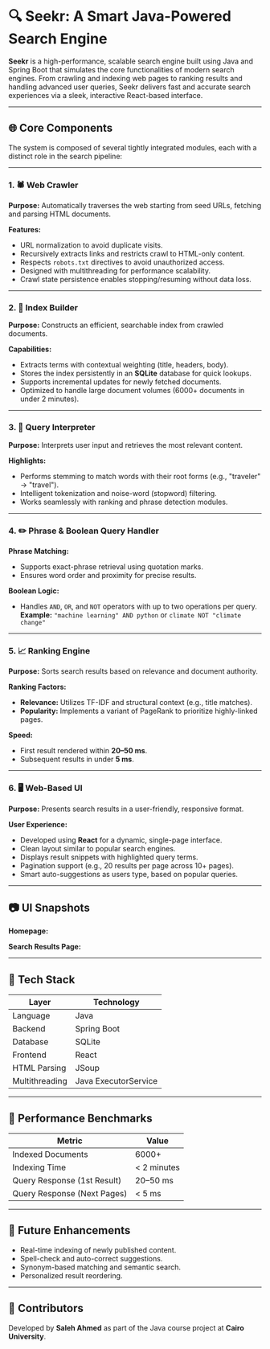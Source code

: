 # 🔍 Seekr: A Smart Java-Powered Search Engine  
**Seekr** is a high-performance, scalable search engine built using Java and Spring Boot that simulates the core functionalities of modern search engines. From crawling and indexing web pages to ranking results and handling advanced user queries, Seekr delivers fast and accurate search experiences via a sleek, interactive React-based interface.

---

## 🌐 Core Components  
The system is composed of several tightly integrated modules, each with a distinct role in the search pipeline:

---

### 1. 🕷️ Web Crawler  
**Purpose:** Automatically traverses the web starting from seed URLs, fetching and parsing HTML documents.

**Features:**
- URL normalization to avoid duplicate visits.
- Recursively extracts links and restricts crawl to HTML-only content.
- Respects `robots.txt` directives to avoid unauthorized access.
- Designed with multithreading for performance scalability.
- Crawl state persistence enables stopping/resuming without data loss.

---

### 2. 📖 Index Builder  
**Purpose:** Constructs an efficient, searchable index from crawled documents.

**Capabilities:**
- Extracts terms with contextual weighting (title, headers, body).
- Stores the index persistently in an **SQLite** database for quick lookups.
- Supports incremental updates for newly fetched documents.
- Optimized to handle large document volumes (6000+ documents in under 2 minutes).

---

### 3. 🧠 Query Interpreter  
**Purpose:** Interprets user input and retrieves the most relevant content.

**Highlights:**
- Performs stemming to match words with their root forms (e.g., "traveler" → "travel").
- Intelligent tokenization and noise-word (stopword) filtering.
- Works seamlessly with ranking and phrase detection modules.

---

### 4. ✏️ Phrase & Boolean Query Handler  
**Phrase Matching:**
- Supports exact-phrase retrieval using quotation marks.
- Ensures word order and proximity for precise results.

**Boolean Logic:**
- Handles `AND`, `OR`, and `NOT` operators with up to two operations per query.  
  **Example:** `"machine learning" AND python` or `climate NOT "climate change"`

---

### 5. 📈 Ranking Engine  
**Purpose:** Sorts search results based on relevance and document authority.

**Ranking Factors:**
- **Relevance:** Utilizes TF-IDF and structural context (e.g., title matches).
- **Popularity:** Implements a variant of PageRank to prioritize highly-linked pages.

**Speed:**
- First result rendered within **20–50 ms**.
- Subsequent results in under **5 ms**.

---

### 6. 🖥️ Web-Based UI  
**Purpose:** Presents search results in a user-friendly, responsive format.

**User Experience:**
- Developed using **React** for a dynamic, single-page interface.
- Clean layout similar to popular search engines.
- Displays result snippets with highlighted query terms.
- Pagination support (e.g., 20 results per page across 10+ pages).
- Smart auto-suggestions as users type, based on popular queries.

---

## 📷 UI Snapshots  
**Homepage:**  

**Search Results Page:**

---

## 🚀 Tech Stack  

| Layer       | Technology             |
|------------|-------------------------|
| Language    | Java                   |
| Backend     | Spring Boot            |
| Database    | SQLite                 |
| Frontend    | React                  |
| HTML Parsing| JSoup                  |
| Multithreading | Java ExecutorService |

---

## 🧪 Performance Benchmarks  

| Metric                     | Value         |
|----------------------------|---------------|
| Indexed Documents          | 6000+         |
| Indexing Time              | < 2 minutes   |
| Query Response (1st Result)| 20–50 ms      |
| Query Response (Next Pages)| < 5 ms        |

---

## 🧩 Future Enhancements  
- Real-time indexing of newly published content.  
- Spell-check and auto-correct suggestions.  
- Synonym-based matching and semantic search.  
- Personalized result reordering.  

---

## 👥 Contributors  
Developed by **Saleh Ahmed** as part of the Java course project at **Cairo University**.

